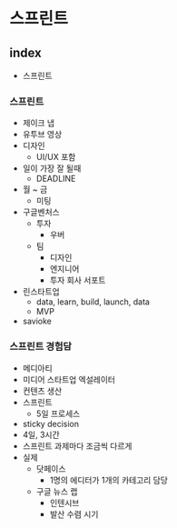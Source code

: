 # 스프린트

## index

* 스프린트

### 스프린트

* 제이크 냅
* 유투브 영상
* 디자인
    - UI/UX 포함
* 일이 가장 잘 될때
    - DEADLINE
* 월 ~ 금
    - 미팅
* 구글벤처스
    - 투자
        + 우버
    - 팀
        + 디자인
        + 엔지니어
        + 투자 회사 서포트
* 린스타트업
    - data, learn, build, launch, data
    - MVP
* savioke

### 스프린트 경험담

* 메디아티
* 미디어 스타트업 엑설레이터
* 컨텐츠 생산
* 스프린트
    - 5일 프로세스
* sticky decision
* 4일, 3시간
* 스프린트 과제마다 조금씩 다르게
* 실제
    - 닷페이스
        + 1명의 에디터가 1개의 카테고리 담당
    - 구글 뉴스 랩
        + 인텐시브
        + 발산 수렴 시기